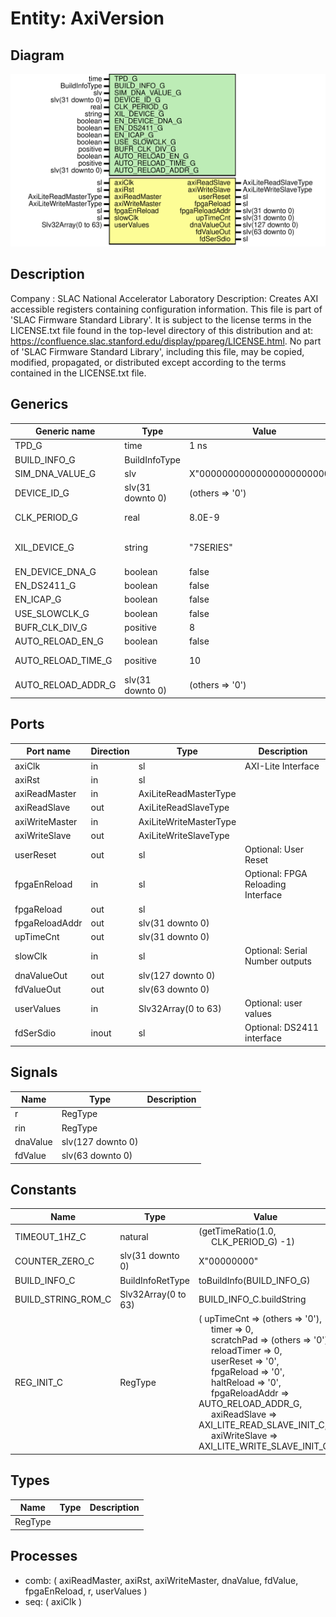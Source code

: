 # Entity: AxiVersion

## Diagram

![Diagram](AxiVersion.svg "Diagram")
## Description

Company    : SLAC National Accelerator Laboratory
Description: Creates AXI accessible registers containing configuration
information.
This file is part of 'SLAC Firmware Standard Library'.
It is subject to the license terms in the LICENSE.txt file found in the
top-level directory of this distribution and at:
   https://confluence.slac.stanford.edu/display/ppareg/LICENSE.html.
No part of 'SLAC Firmware Standard Library', including this file,
may be copied, modified, propagated, or distributed except according to
the terms contained in the LICENSE.txt file.
## Generics

| Generic name       | Type             | Value                       | Description                      |
| ------------------ | ---------------- | --------------------------- | -------------------------------- |
| TPD_G              | time             | 1 ns                        |                                  |
| BUILD_INFO_G       | BuildInfoType    |                             |                                  |
| SIM_DNA_VALUE_G    | slv              | X"000000000000000000000000" |                                  |
| DEVICE_ID_G        | slv(31 downto 0) | (others => '0')             |                                  |
| CLK_PERIOD_G       | real             | 8.0E-9                      | units of seconds                 |
| XIL_DEVICE_G       | string           | "7SERIES"                   | Either "7SERIES" or "ULTRASCALE" |
| EN_DEVICE_DNA_G    | boolean          | false                       |                                  |
| EN_DS2411_G        | boolean          | false                       |                                  |
| EN_ICAP_G          | boolean          | false                       |                                  |
| USE_SLOWCLK_G      | boolean          | false                       |                                  |
| BUFR_CLK_DIV_G     | positive         | 8                           |                                  |
| AUTO_RELOAD_EN_G   | boolean          | false                       |                                  |
| AUTO_RELOAD_TIME_G | positive         | 10                          | units of seconds                 |
| AUTO_RELOAD_ADDR_G | slv(31 downto 0) | (others => '0')             |                                  |
## Ports

| Port name      | Direction | Type                   | Description                        |
| -------------- | --------- | ---------------------- | ---------------------------------- |
| axiClk         | in        | sl                     | AXI-Lite Interface                 |
| axiRst         | in        | sl                     |                                    |
| axiReadMaster  | in        | AxiLiteReadMasterType  |                                    |
| axiReadSlave   | out       | AxiLiteReadSlaveType   |                                    |
| axiWriteMaster | in        | AxiLiteWriteMasterType |                                    |
| axiWriteSlave  | out       | AxiLiteWriteSlaveType  |                                    |
| userReset      | out       | sl                     | Optional: User Reset               |
| fpgaEnReload   | in        | sl                     | Optional: FPGA Reloading Interface |
| fpgaReload     | out       | sl                     |                                    |
| fpgaReloadAddr | out       | slv(31 downto 0)       |                                    |
| upTimeCnt      | out       | slv(31 downto 0)       |                                    |
| slowClk        | in        | sl                     | Optional: Serial Number outputs    |
| dnaValueOut    | out       | slv(127 downto 0)      |                                    |
| fdValueOut     | out       | slv(63 downto 0)       |                                    |
| userValues     | in        | Slv32Array(0 to 63)    | Optional: user values              |
| fdSerSdio      | inout     | sl                     | Optional: DS2411 interface         |
## Signals

| Name     | Type              | Description |
| -------- | ----------------- | ----------- |
| r        | RegType           |             |
| rin      | RegType           |             |
| dnaValue | slv(127 downto 0) |             |
| fdValue  | slv(63 downto 0)  |             |
## Constants

| Name               | Type                | Value                                                                                                                                                                                                                                                                                                                                                                                                                                                                                                                                                                                                                                                                                                                      | Description |
| ------------------ | ------------------- | -------------------------------------------------------------------------------------------------------------------------------------------------------------------------------------------------------------------------------------------------------------------------------------------------------------------------------------------------------------------------------------------------------------------------------------------------------------------------------------------------------------------------------------------------------------------------------------------------------------------------------------------------------------------------------------------------------------------------- | ----------- |
| TIMEOUT_1HZ_C      | natural             |  (getTimeRatio(1.0,<br><span style="padding-left:20px"> CLK_PERIOD_G) -1)                                                                                                                                                                                                                                                                                                                                                                                                                                                                                                                                                                                                                                                  |             |
| COUNTER_ZERO_C     | slv(31 downto 0)    |  X"00000000"                                                                                                                                                                                                                                                                                                                                                                                                                                                                                                                                                                                                                                                                                                               |             |
| BUILD_INFO_C       | BuildInfoRetType    |  toBuildInfo(BUILD_INFO_G)                                                                                                                                                                                                                                                                                                                                                                                                                                                                                                                                                                                                                                                                                                 |             |
| BUILD_STRING_ROM_C | Slv32Array(0 to 63) |  BUILD_INFO_C.buildString                                                                                                                                                                                                                                                                                                                                                                                                                                                                                                                                                                                                                                                                                                  |             |
| REG_INIT_C         | RegType             |  (       upTimeCnt      => (others => '0'),<br><span style="padding-left:20px">       timer          => 0,<br><span style="padding-left:20px">       scratchPad     => (others => '0'),<br><span style="padding-left:20px">       reloadTimer    => 0,<br><span style="padding-left:20px">       userReset      => '0',<br><span style="padding-left:20px">       fpgaReload     => '0',<br><span style="padding-left:20px">       haltReload     => '0',<br><span style="padding-left:20px">       fpgaReloadAddr => AUTO_RELOAD_ADDR_G,<br><span style="padding-left:20px">       axiReadSlave   => AXI_LITE_READ_SLAVE_INIT_C,<br><span style="padding-left:20px">       axiWriteSlave  => AXI_LITE_WRITE_SLAVE_INIT_C) |             |
## Types

| Name    | Type | Description |
| ------- | ---- | ----------- |
| RegType |      |             |
## Processes
- comb: ( axiReadMaster, axiRst, axiWriteMaster, dnaValue, fdValue,
                   fpgaEnReload, r, userValues )
- seq: ( axiClk )
